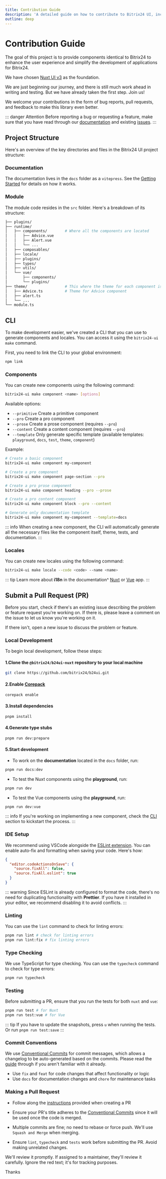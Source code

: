 ```yaml
---
title: Contribution Guide
description: 'A detailed guide on how to contribute to Bitrix24 UI, including insights on project structure, development workflow, and best practices.'
outline: deep
---
```


# Contribution Guide
The goal of this project is to provide components identical to Bitrix24 to enhance the user experience and simplify the development of applications for Bitrix24.

We have chosen [Nuxt UI v3](https://ui3.nuxt.dev/) as the foundation.

We are just beginning our journey, and there is still much work ahead in writing and testing. But we have already taken the first step. Join us!

We welcome your contributions in the form of bug reports, pull requests, and feedback to make this library even better.

::: danger Attention
Before reporting a bug or requesting a feature, make sure that you have read through our [documentation](https://bitrix24.github.io/b24ui/) and existing [issues](https://github.com/bitrix24/b24ui/issues?q=is%3Aissue%20is%3Aopen%20sort%3Aupdated-desc%20label%3Av3).
:::

## Project Structure

Here's an overview of the key directories and files in the Bitrix24 UI project structure:

### Documentation

The documentation lives in the `docs` folder as a `vitepress`. See the [Getting Started](https://vitepress.dev/guide/getting-started) for details on how it works.

### Module

The module code resides in the `src` folder. Here's a breakdown of its structure:

```bash
├── plugins/
├── runtime/
│   ├── components/        # Where all the components are located
│   │   ├── Advice.vue
│   │   ├── Alert.vue
│   │   └── ...
│   ├── composables/
│   ├── locale/
│   ├── plugins/
│   ├── types/
│   ├── utils/
│   └── vue/
│       ├── components/
│       └── plugins/
├── theme/                 # This where the theme for each component is located
│   ├── Advice.ts          # Theme for Advice component
│   ├── alert.ts
│   └── ...
└── module.ts
```

## CLI

To make development easier, we've created a CLI that you can use to generate components and locales. You can access it using the `bitrix24-ui make` command.

First, you need to link the CLI to your global environment:

```sh
npm link
```

### Components

You can create new components using the following command:

```sh
bitrix24-ui make component <name> [options]
```

Available options:

- `--primitive` Create a primitive component
- `--pro` Create a pro component
- `--prose` Create a prose component (requires `--pro`)
- `--content` Create a content component (requires `--pro`)
- `--template` Only generate specific template (available templates: `playground`, `docs`, `test`, `theme`, `component`)

Example:

```sh
# Create a basic component
bitrix24-ui make component my-component

# Create a pro component
bitrix24-ui make component page-section --pro

# Create a pro prose component
bitrix24-ui make component heading --pro --prose

# Create a pro content component
bitrix24-ui make component block --pro --content

# Generate only documentation template
bitrix24-ui make component my-component --template=docs
```

::: info
When creating a new component, the CLI will automatically generate all the necessary files like the component itself, theme, tests, and documentation.
:::

### Locales

You can create new locales using the following command:

```sh
bitrix24-ui make locale --code <code> --name <name>
```

::: tip
Learn more about **i18n** in the documentation^ [Nuxt](/docs/guide/i18n-nuxt/#locale) or [Vue](/docs/guide/i18n-vue/#locale) app.
:::

## Submit a Pull Request (PR)

Before you start, check if there's an existing issue describing the problem or feature request you're working on. If there is, please leave a comment on the issue to let us know you're working on it.

If there isn't, open a new issue to discuss the problem or feature.

### Local Development

To begin local development, follow these steps:

#### 1.Clone the `@bitrix24/b24ui-nuxt` repository to your local machine

```sh
git clone https://github.com/bitrix24/b24ui.git
```

#### 2.Enable [Corepack](https://github.com/nodejs/corepack)

```sh
corepack enable
```

#### 3.Install dependencies

```sh
pnpm install
```

#### 4.Generate type stubs

```sh
pnpm run dev:prepare
```

#### 5.Start development

- To work on the **documentation** located in the `docs` folder, run:

```sh
pnpm run docs:dev
```

- To test the Nuxt components using the **playground**, run:

```sh
pnpm run dev
```

- To test the Vue components using the **playground**, run:

```sh
pnpm run dev:vue
```

::: info
If you're working on implementing a new component, check the [CLI](#cli) section to kickstart the process.
:::

### IDE Setup

We recommend using VSCode alongside the [ESLint extension](https://marketplace.visualstudio.com/items?itemName=dbaeumer.vscode-eslint). You can enable auto-fix and formatting when saving your code. Here's how:

```json
{
  "editor.codeActionsOnSave": {
    "source.fixAll": false,
    "source.fixAll.eslint": true
  }
}
```

::: warning
Since ESLint is already configured to format the code, there's no need for duplicating functionality with **Prettier**. If you have it installed in your editor, we recommend disabling it to avoid conflicts.
:::

### Linting

You can use the `lint` command to check for linting errors:

```sh
pnpm run lint # check for linting errors
pnpm run lint:fix # fix linting errors
```

### Type Checking

We use TypeScript for type checking. You can use the `typecheck` command to check for type errors:

```sh
pnpm run typecheck
```

### Testing

Before submitting a PR, ensure that you run the tests for both `nuxt` and `vue`:

```sh
pnpm run test # for Nuxt
pnpm run test:vue # for Vue
```

::: tip
If you have to update the snapshots, press `u` when running the tests. Or run `pnpm run test:save`
:::

### Commit Conventions

We use [Conventional Commits](https://www.conventionalcommits.org/) for commit messages, which allows a changelog to be auto-generated based on the commits. Please read the [guide](https://www.conventionalcommits.org/en/v1.0.0/#summary) through if you aren't familiar with it already.

- Use `fix` and `feat` for code changes that affect functionality or logic
- Use `docs` for documentation changes and `chore` for maintenance tasks

### Making a Pull Request

- Follow along the [instructions](https://github.com/bitrix24/b24ui/blob/main/.github/PULL_REQUEST_TEMPLATE.md?plain=1) provided when creating a PR

- Ensure your PR's title adheres to the [Conventional Commits](https://www.conventionalcommits.org/) since it will be used once the code is merged.

- Multiple commits are fine; no need to rebase or force push. We'll use `Squash and Merge` when merging.

- Ensure `lint`, `typecheck` and `tests` work before submitting the PR. Avoid making unrelated changes.

We'll review it promptly. If assigned to a maintainer, they'll review it carefully. Ignore the red text; it's for tracking purposes.

Thanks

